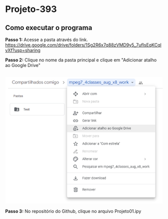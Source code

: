 # Projeto-393

## Como executar o programa

**Passo 1:** Acesse a pasta através do link.
https://drive.google.com/drive/folders/1Sg2R6x7q88zVMD9y5_7ufIsEqKCqlvXf?usp=sharing

**Passo 2:** Clique no nome da pasta principal e clique em "Adicionar atalho ao Google Drive"
##
<img src="https://github.com/MathBSilva/Projeto-393/blob/e0040c8fd8202a64147801b02ba2040bdbebeb32/instru%C3%A7%C3%B5es/passo2.jpg">

**Passo 3:** No repositório do Github, clique no arquivo Projeto01.ipy
